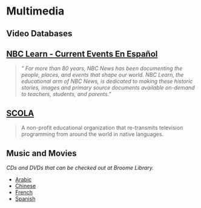 # Multimedia

## **Video Databases**

## [NBC Learn - Current Events En Español](http://highered.nbclearn.com.summit.csuci.edu:2048/portal/site/HigherEd)

> _" For more than 80 years, NBC News has been documenting the people, places, and events that shape our world. NBC Learn, the educational arm of NBC News, is dedicated to making these historic stories, images and primary source documents available on-demand to teachers, students, and parents."_

## [SCOLA](http://summit.csuci.edu:2048/login?url=http://www.scola.org/scola/ipautologin.aspx)

> A non-profit educational organization that re-transmits television programming from around the world in native languages.

## **Music and Movies**

_CDs and DVDs that can be checked out at Broome Library._

* [Arabic](https://ci-primo.hosted.exlibrisgroup.com/primo-explore/search?query=any,contains,arabic,AND&tab=books_local&search_scope=01CALS_UCI&sortby=rank&vid=01CALS_UCI&mfacet=lang,include,ara,1&mfacet=tlevel,include,available$$I01CALS_UCI,1&mfacet=rtype,include,media,1&mfacet=rtype,include,dvds,1&lang=en_US&mode=advanced&offset=0)
* [Chinese](https://ci-primo.hosted.exlibrisgroup.com/primo-explore/search?query=any,contains,chinese,AND&tab=books_local&search_scope=01CALS_UCI&sortby=rank&vid=01CALS_UCI&mfacet=tlevel,include,available$$I01CALS_UCI,1&mfacet=rtype,include,dvds,1&mfacet=rtype,include,media,1&mfacet=rtype,include,videocassettes,1&mfacet=lang,include,chi,1&lang=en_US&mode=advanced&offset=0)
* [French](https://ci-primo.hosted.exlibrisgroup.com/primo-explore/search?query=any,contains,french,AND&tab=books_local&search_scope=01CALS_UCI&sortby=rank&vid=01CALS_UCI&mfacet=tlevel,include,available$$I01CALS_UCI,1&mfacet=rtype,include,media,1&mfacet=rtype,include,dvds,1&mfacet=rtype,include,videocassettes,1&mfacet=lang,include,fre,1&lang=en_US&mode=advanced&offset=0)
* [Spanish](https://ci-primo.hosted.exlibrisgroup.com/primo-explore/search?query=any,contains,spanish,AND&tab=books_local&search_scope=01CALS_UCI&sortby=rank&vid=01CALS_UCI&mfacet=tlevel,include,available$$I01CALS_UCI,1&mfacet=rtype,include,dvds,1&mfacet=rtype,include,media,1&mfacet=rtype,include,videocassettes,1&mfacet=lang,include,spa,1&mfacet=lang,include,Spanish;%20Castilian,1&mfacet=local3,include,Media%20-%201st%20Floor$$I01CALS_UCI,2&lang=en_US&mode=advanced&offset=0)



